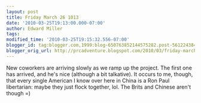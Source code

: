```yaml
---
layout: post
title: Friday March 26 1013
date: '2010-03-25T19:13:00.000-07:00'
author: Edward Miller
tags: 
modified_time: '2010-03-25T19:15:32.556-07:00'
blogger_id: tag:blogger.com,1999:blog-650763852144575282.post-5612243842293569799
blogger_orig_url: http://prcadventure.blogspot.com/2010/03/friday-march-26-1013.html
---
```


New coworkers are arriving slowly as we ramp up the project. The first one has arrived, and he's nice (although a bit talkative). It occurs to me, though, that every single American I know over here in China is a Ron Paul libertarian: maybe they just flock together, lol. The Brits and Chinese aren't though =)
